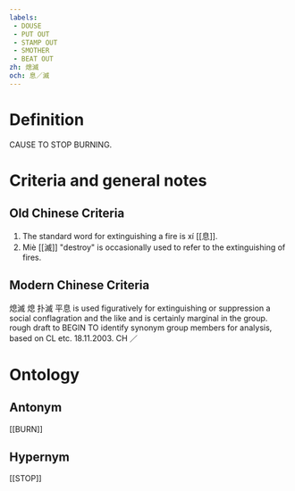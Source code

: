 ```yaml
---
labels: 
 - DOUSE
 - PUT OUT
 - STAMP OUT
 - SMOTHER
 - BEAT OUT
zh: 熄滅
och: 息／滅
---
```


# Definition
CAUSE TO STOP BURNING.
# Criteria and general notes
## Old Chinese Criteria
1. The standard word for extinguishing a fire is xí [[息]].
2. Miè [[滅]] "destroy" is occasionally used to refer to the extinguishing of fires.
## Modern Chinese Criteria
熄滅
熄
扑滅
平息 is used figuratively for extinguishing or suppression a social conflagration and the like and is certainly marginal in the group.
rough draft to BEGIN TO identify synonym group members for analysis, based on CL etc. 18.11.2003. CH ／
# Ontology

## Antonym
[[BURN]]
## Hypernym
[[STOP]]